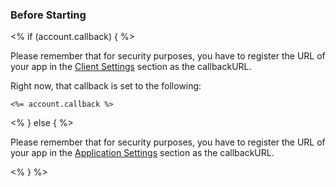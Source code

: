 ### Before Starting

<div class="setup-callback">
<% if (account.callback) { %>
<p>Please remember that for security purposes, you have to register the URL of your app in the <a href="${manage_url}/#/applications/${account.clientId}/settings">Client Settings</a> section as the callbackURL.</p>
<p>Right now, that callback is set to the following:
<pre><code><%= account.callback %></code></pre>
</p>
<% } else { %>
<p>Please remember that for security purposes, you have to register the URL of your app in the <a href="${manage_url}/#/applications">Application Settings</a> section as the callbackURL.</p>
<% } %>

</div>
